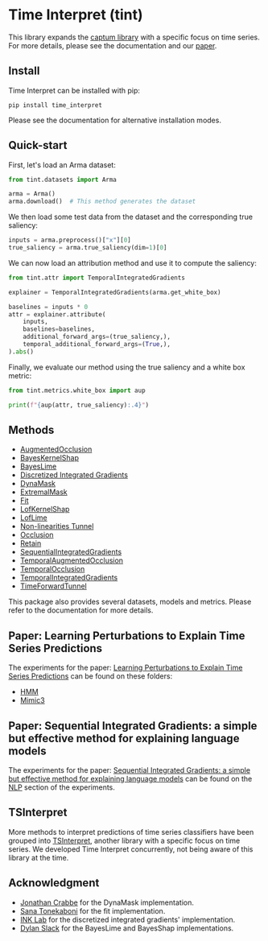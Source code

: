 # Time Interpret (tint)

This library expands the [captum library](https://captum.ai) with a specific 
focus on time series. For more details, please see the documentation and our [paper](https://arxiv.org/abs/2306.02968).


## Install

Time Interpret can be installed with pip:

```shell script
pip install time_interpret
```

Please see the documentation for alternative installation modes.


## Quick-start

First, let's load an Arma dataset:

```python
from tint.datasets import Arma

arma = Arma()
arma.download()  # This method generates the dataset
```

We then load some test data from the dataset and the
corresponding true saliency:

```python
inputs = arma.preprocess()["x"][0]
true_saliency = arma.true_saliency(dim=1)[0]
```

We can now load an attribution method and use it to compute the saliency:

```python
from tint.attr import TemporalIntegratedGradients

explainer = TemporalIntegratedGradients(arma.get_white_box)

baselines = inputs * 0
attr = explainer.attribute(
    inputs,
    baselines=baselines,
    additional_forward_args=(true_saliency,),
    temporal_additional_forward_args=(True,),
).abs()
```

Finally, we evaluate our method using the true saliency and a white box metric:

```python
from tint.metrics.white_box import aup

print(f"{aup(attr, true_saliency):.4}")
```

## Methods

- [AugmentedOcclusion](https://arxiv.org/abs/2003.02821)
- [BayesKernelShap](https://arxiv.org/abs/2008.05030)
- [BayesLime](https://arxiv.org/abs/2008.05030)
- [Discretized Integrated Gradients](https://arxiv.org/abs/2108.13654)
- [DynaMask](https://arxiv.org/abs/2106.05303)
- [ExtremalMask](https://arxiv.org/abs/2305.18840)
- [Fit](https://arxiv.org/abs/2003.02821)
- [LofKernelShap](https://arxiv.org/abs/2306.02968)
- [LofLime](https://arxiv.org/abs/2306.02968)
- [Non-linearities Tunnel](https://arxiv.org/abs/1906.07983)
- [Occlusion](https://arxiv.org/abs/1311.2901)
- [Retain](https://arxiv.org/abs/1608.05745)
- [SequentialIntegratedGradients](https://arxiv.org/abs/2305.15853)
- [TemporalAugmentedOcclusion](https://arxiv.org/abs/2003.02821)
- [TemporalOcclusion](https://arxiv.org/abs/2003.02821)
- [TemporalIntegratedGradients](https://arxiv.org/abs/2306.02968)
- [TimeForwardTunnel](https://arxiv.org/abs/2306.02968)

This package also provides several datasets, models and metrics. Please refer to the documentation for more details.


## Paper: Learning Perturbations to Explain Time Series Predictions

The experiments for the paper: [Learning Perturbations to Explain Time Series Predictions](https://arxiv.org/abs/2305.18840) 
can be found on these folders:
- [HMM](experiments/hmm)
- [Mimic3](experiments/mimic3/mortality)


## Paper: Sequential Integrated Gradients: a simple but effective method for explaining language models

The experiments for the paper: 
[Sequential Integrated Gradients: a simple but effective method for explaining language models](https://arxiv.org/abs/2305.15853) 
can be found on the [NLP](experiments/nlp) section of the experiments.


## TSInterpret

More methods to interpret predictions of time series classifiers have been grouped 
into [TSInterpret](https://github.com/fzi-forschungszentrum-informatik/TSInterpret), another library with a specific 
focus on time series.
We developed Time Interpret concurrently, not being aware of this library at the time.


## Acknowledgment
- [Jonathan Crabbe](https://github.com/JonathanCrabbe/Dynamask) for the DynaMask implementation.
- [Sana Tonekaboni](https://github.com/sanatonek/time_series_explainability/tree/master/TSX) for the fit implementation.
- [INK Lab](https://github.com/INK-USC/DIG) for the discretized integrated gradients' implementation.
- [Dylan Slack](https://github.com/dylan-slack/Modeling-Uncertainty-Local-Explainability) for the BayesLime and BayesShap implementations.